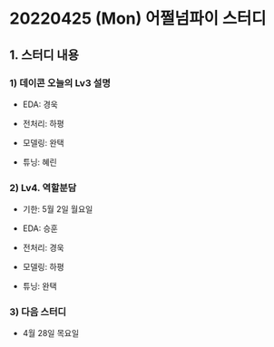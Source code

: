 # 20220425 (Mon) 어쩔넘파이 스터디



## 1. 스터디 내용

### 1) 데이콘 오늘의 Lv3 설명

- EDA: 경욱

- 전처리: 하평

- 모델링: 완택
- 튜닝: 혜린



### 2) Lv4. 역할분담

- 기한: 5월 2일 월요일



- EDA: 승훈
- 전처리: 경욱
- 모델링: 하평
- 튜닝: 완택



### 3) 다음 스터디

- 4월 28일 목요일 
